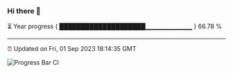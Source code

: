 ### Hi there 👋

⏳ Year progress { ████████████████████▁▁▁▁▁▁▁▁▁▁ } 66.78 %

---

⏰ Updated on Fri, 01 Sep 2023 18:14:35 GMT

![Progress Bar CI](https://github.com/liununu/liununu/workflows/Progress%20Bar%20CI/badge.svg)
